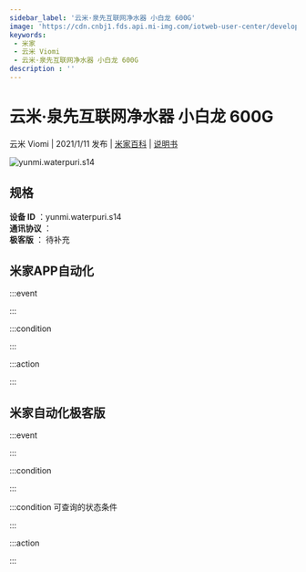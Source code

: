 ```yaml
---
sidebar_label: '云米·泉先互联网净水器 小白龙 600G'
image: 'https://cdn.cnbj1.fds.api.mi-img.com/iotweb-user-center/developer_16790489959951qIvpJTj.png?GalaxyAccessKeyId=AKVGLQWBOVIRQ3XLEW&Expires=9223372036854775807&Signature=HJUvVAy1pmaZOL3YRuBvlTECESI='
keywords: 
 - 米家
 - 云米 Viomi
 - 云米·泉先互联网净水器 小白龙 600G
description : ''
---
```

# 云米·泉先互联网净水器 小白龙 600G

云米 Viomi | 2021/1/11 发布 | [米家百科](https://home.mi.com/webapp/content/baike/product/index.html?model=yunmi.waterpuri.s14) | [说明书](https://home.mi.com/views/introduction.html?model=yunmi.waterpuri.s14&region=cn)

![yunmi.waterpuri.s14](https://cdn.cnbj1.fds.api.mi-img.com/iotweb-user-center/developer_16790489959951qIvpJTj.png?GalaxyAccessKeyId=AKVGLQWBOVIRQ3XLEW&Expires=9223372036854775807&Signature=HJUvVAy1pmaZOL3YRuBvlTECESI=)

## 规格  
> 
**设备 ID** ：yunmi.waterpuri.s14  
**通讯协议** ：  
**极客版**  ： 待补充 


## 米家APP自动化  

:::event  

:::

:::condition  

:::

:::action   

:::

## 米家自动化极客版  

:::event  

:::

:::condition  

:::

:::condition 可查询的状态条件  

:::

:::action  

:::

        
